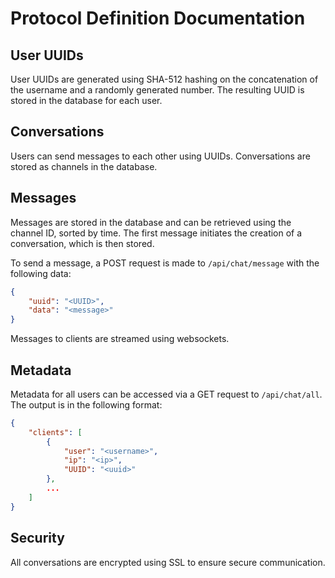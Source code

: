 # Protocol Definition Documentation

## User UUIDs
User UUIDs are generated using SHA-512 hashing on the concatenation of the username and a randomly generated number. The resulting UUID is stored in the database for each user.

## Conversations
Users can send messages to each other using UUIDs. Conversations are stored as channels in the database.

## Messages
Messages are stored in the database and can be retrieved using the channel ID, sorted by time. The first message initiates the creation of a conversation, which is then stored.

To send a message, a POST request is made to `/api/chat/message` with the following data:
```json
{
    "uuid": "<UUID>",
    "data": "<message>"
}
```
Messages to clients are streamed using websockets.

## Metadata
Metadata for all users can be accessed via a GET request to `/api/chat/all`. The output is in the following format:
```json
{
    "clients": [
        {
            "user": "<username>",
            "ip": "<ip>",
            "UUID": "<uuid>"
        },
        ...
    ]
}
```

## Security
All conversations are encrypted using SSL to ensure secure communication.

